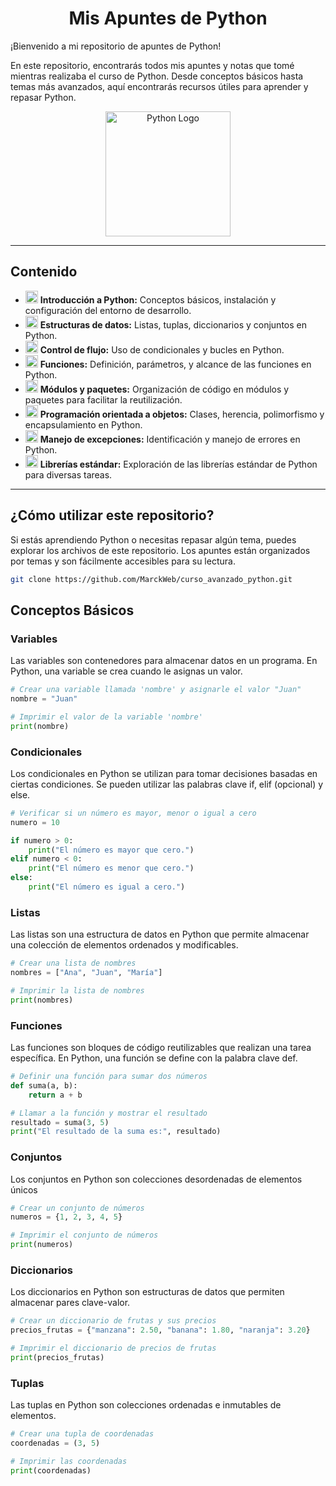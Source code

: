 <h1 align="center">Mis Apuntes de Python</h1>

¡Bienvenido a mi repositorio de apuntes de Python!

En este repositorio, encontrarás todos mis apuntes y notas que tomé mientras realizaba el curso de Python. Desde conceptos básicos hasta temas más avanzados, aquí encontrarás recursos útiles para aprender y repasar Python.

<div align="center">
    <img src="https://upload.wikimedia.org/wikipedia/commons/c/c3/Python-logo-notext.svg" alt="Python Logo" width="200"/>
</div>

---

## Contenido
- <img src="https://api.iconify.design/noto:light-bulb.svg" width="20" style="color:#FBC02D"/> **Introducción a Python:** Conceptos básicos, instalación y configuración del entorno de desarrollo.
- <img src="https://api.iconify.design/noto:light-bulb.svg" width="20" style="color:#FBC02D"/> **Estructuras de datos:** Listas, tuplas, diccionarios y conjuntos en Python.
- <img src="https://api.iconify.design/noto:light-bulb.svg" width="20" style="color:#FBC02D"/> **Control de flujo:** Uso de condicionales y bucles en Python.
- <img src="https://api.iconify.design/noto:light-bulb.svg" width="20" style="color:#FBC02D"/> **Funciones:** Definición, parámetros, y alcance de las funciones en Python.
- <img src="https://api.iconify.design/noto:light-bulb.svg" width="20" style="color:#FBC02D"/> **Módulos y paquetes:** Organización de código en módulos y paquetes para facilitar la reutilización.
- <img src="https://api.iconify.design/noto:light-bulb.svg" width="20" style="color:#FBC02D"/> **Programación orientada a objetos:** Clases, herencia, polimorfismo y encapsulamiento en Python.
- <img src="https://api.iconify.design/noto:light-bulb.svg" width="20" style="color:#FBC02D"/> **Manejo de excepciones:** Identificación y manejo de errores en Python.
- <img src="https://api.iconify.design/noto:light-bulb.svg" width="20" style="color:#FBC02D"/> **Librerías estándar:** Exploración de las librerías estándar de Python para diversas tareas.

---

## ¿Cómo utilizar este repositorio?

Si estás aprendiendo Python o necesitas repasar algún tema, puedes explorar los archivos de este repositorio. Los apuntes están organizados por temas y son fácilmente accesibles para su lectura.
```bash
git clone https://github.com/MarckWeb/curso_avanzado_python.git
```


## Conceptos Básicos

### Variables

Las variables son contenedores para almacenar datos en un programa. En Python, una variable se crea cuando le asignas un valor.

```python
# Crear una variable llamada 'nombre' y asignarle el valor "Juan"
nombre = "Juan"

# Imprimir el valor de la variable 'nombre'
print(nombre)
```
### Condicionales

Los condicionales en Python se utilizan para tomar decisiones basadas en ciertas condiciones. Se pueden utilizar las palabras clave if, elif (opcional) y else.

```python
# Verificar si un número es mayor, menor o igual a cero
numero = 10

if numero > 0:
    print("El número es mayor que cero.")
elif numero < 0:
    print("El número es menor que cero.")
else:
    print("El número es igual a cero.")
```

### Listas

Las listas son una estructura de datos en Python que permite almacenar una colección de elementos ordenados y modificables.

```python
# Crear una lista de nombres
nombres = ["Ana", "Juan", "María"]

# Imprimir la lista de nombres
print(nombres)
```

### Funciones

Las funciones son bloques de código reutilizables que realizan una tarea específica. En Python, una función se define con la palabra clave def.

```python
# Definir una función para sumar dos números
def suma(a, b):
    return a + b

# Llamar a la función y mostrar el resultado
resultado = suma(3, 5)
print("El resultado de la suma es:", resultado)
```
### Conjuntos

Los conjuntos en Python son colecciones desordenadas de elementos únicos

```python
# Crear un conjunto de números
numeros = {1, 2, 3, 4, 5}

# Imprimir el conjunto de números
print(numeros)
```
### Diccionarios

Los diccionarios en Python son estructuras de datos que permiten almacenar pares clave-valor.

```python
# Crear un diccionario de frutas y sus precios
precios_frutas = {"manzana": 2.50, "banana": 1.80, "naranja": 3.20}

# Imprimir el diccionario de precios de frutas
print(precios_frutas)
```

### Tuplas

Las tuplas en Python son colecciones ordenadas e inmutables de elementos.

```python
# Crear una tupla de coordenadas
coordenadas = (3, 5)

# Imprimir las coordenadas
print(coordenadas)
```






